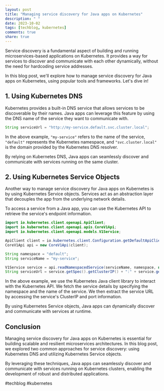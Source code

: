 ```yaml
---
layout: post
title: "Managing service discovery for Java apps on Kubernetes"
description: " "
date: 2023-10-02
tags: [techblog, kubernetes]
comments: true
share: true
---
```


Service discovery is a fundamental aspect of building and running microservices-based applications on Kubernetes. It provides a way for services to discover and communicate with each other dynamically, without the need for hardcoding service addresses.

In this blog post, we'll explore how to manage service discovery for Java apps on Kubernetes, using popular tools and frameworks. Let's dive in!

## 1. Using Kubernetes DNS

Kubernetes provides a built-in DNS service that allows services to be discoverable by their names. Java apps can leverage this feature by using the DNS name of the service they want to communicate with.

```java
String serviceUrl = "http://my-service.default.svc.cluster.local";
```

In the above example, `"my-service"` refers to the name of the service, `"default"` represents the Kubernetes namespace, and `"svc.cluster.local"` is the domain provided by the Kubernetes DNS resolver.

By relying on Kubernetes DNS, Java apps can seamlessly discover and communicate with services running on the same cluster.

## 2. Using Kubernetes Service Objects

Another way to manage service discovery for Java apps on Kubernetes is by using Kubernetes Service objects. Services act as an abstraction layer that decouples the app from the underlying network details.

To access a service from a Java app, you can use the Kubernetes API to retrieve the service's endpoint information.

```java
import io.kubernetes.client.openapi.ApiClient;
import io.kubernetes.client.openapi.apis.CoreV1Api;
import io.kubernetes.client.openapi.models.V1Service;

ApiClient client = io.kubernetes.client.Configuration.getDefaultApiClient();
CoreV1Api api = new CoreV1Api(client);

String namespace = "default";
String serviceName = "my-service";

V1Service service = api.readNamespacedService(serviceName, namespace, null, null, null);
String serviceUrl = service.getSpec().getClusterIP() + ":" + service.getSpec().getPorts().get(0).getPort();
```

In the above example, we use the Kubernetes Java client library to interact with the Kubernetes API. We fetch the service details by specifying the namespace and the name of the service. We then extract the service URL by accessing the service's ClusterIP and port information.

By using Kubernetes Service objects, Java apps can dynamically discover and communicate with services at runtime.

## Conclusion

Managing service discovery for Java apps on Kubernetes is essential for building scalable and resilient microservices architectures. In this blog post, we explored two common approaches for service discovery: using Kubernetes DNS and utilizing Kubernetes Service objects.

By leveraging these techniques, Java apps can seamlessly discover and communicate with services running on Kubernetes clusters, enabling the development of robust and distributed applications.

#techblog #kubernetes